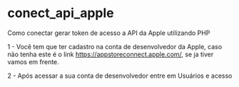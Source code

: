 # conect_api_apple

Como conectar gerar token de acesso a API da Apple utilizando PHP

1 - Você tem que ter cadastro na conta de desenvolvedor da Apple, caso não tenha este é o link https://appstoreconnect.apple.com/, se ja tiver vamos em frente.

2 - Após acessar a sua conta de desenvolvedor entre em Usuários e acesso

